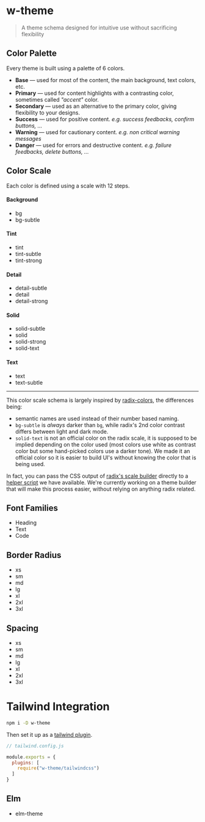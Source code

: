 # w-theme

> A theme schema designed for intuitive use without sacrificing flexibility

## Color Palette

Every theme is built using a palette of 6 colors.

- **Base** — used for most of the content, the main background, text colors, etc.
- **Primary** ­— used for content highlights with a contrasting color, sometimes called _"accent"_ color.
- **Secondary** — used as an alternative to the primary color, giving flexibility to your designs.
- **Success** — used for positive content. _e.g. success feedbacks, confirm buttons, …_
- **Warning** ­— used for cautionary content. _e.g. non critical warning messages_
- **Danger** — used for errors and destructive content. _e.g. failure feedbacks, delete buttons, …_
 
## Color Scale

Each color is defined using a scale with 12 steps.

#### Background

- bg
- bg-subtle

#### Tint

- tint
- tint-subtle
- tint-strong

#### Detail

- detail-subtle
- detail
- detail-strong

#### Solid

- solid-subtle
- solid
- solid-strong
- solid-text

#### Text

- text
- text-subtle

---

This color scale schema is largely inspired by [radix-colors](https://radix-ui.com/colors), the differences being:
- semantic names are used instead of their number based naming.
- `bg-subtle` is _always_ darker than `bg`, while radix's 2nd color contrast differs between light and dark mode.
- `solid-text` is not an official color on the radix scale, it is supposed to be implied depending on the color used (most colors use white as contrast color but some hand-picked colors use a darker tone). We made it an official color so it is easier to build UI's without knowing the color that is being used.
 
In fact, you can pass the CSS output of [radix's scale builder](#) directly to a [helper script](#) we have available.
We're currently working on a theme builder that will make this process easier, without relying on anything radix related.

## Font Families

- Heading
- Text
- Code

## Border Radius

- xs
- sm
- md
- lg
- xl
- 2xl
- 3xl

## Spacing

- xs
- sm
- md
- lg
- xl
- 2xl
- 3xl

# Tailwind Integration

```bash
npm i -D w-theme
```

Then set it up as a [tailwind plugin](https://tailwindcss.com/docs/plugins).

```js
// tailwind.config.js

module.exports = {
  plugins: [
    require("w-theme/tailwindcss")
  ]
}
```


## Elm

- elm-theme

